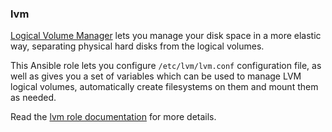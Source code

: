 ### lvm

[Logical Volume
Manager](https://en.wikipedia.org/wiki/Logical_Volume_Manager_(Linux))
lets you manage your disk space in a more elastic way, separating
physical hard disks from the logical volumes.

This Ansible role lets you configure `/etc/lvm/lvm.conf` configuration
file, as well as gives you a set of variables which can be used to
manage LVM logical volumes, automatically create filesystems on them and
mount them as needed.

Read the [lvm role documentation](https://docs.debops.org/en/stable-3.2/ansible/roles/lvm/) for more details.
